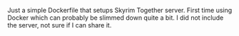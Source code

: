 Just a simple Dockerfile that setups Skyrim Together server. First time using Docker which can probably be slimmed down quite a bit. I did not include the server, not sure if I can share it.
